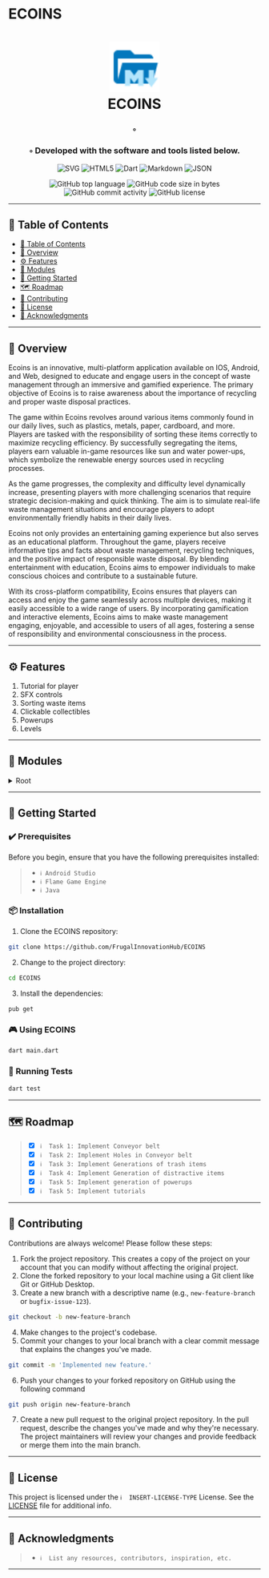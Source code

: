 # ECOINS

<div align="center">
<h1 align="center">
<img src="https://raw.githubusercontent.com/PKief/vscode-material-icon-theme/ec559a9f6bfd399b82bb44393651661b08aaf7ba/icons/folder-markdown-open.svg" width="100" />
<br>ECOINS
</h1>
<h3>◦ </h3>
<h3>◦ Developed with the software and tools listed below.</h3>

<p align="center">
<img src="https://img.shields.io/badge/SVG-FFB13B.svg?style&logo=SVG&logoColor=black" alt="SVG" />
<img src="https://img.shields.io/badge/HTML5-E34F26.svg?style&logo=HTML5&logoColor=white" alt="HTML5" />
<img src="https://img.shields.io/badge/Dart-0175C2.svg?style&logo=Dart&logoColor=white" alt="Dart" />
<img src="https://img.shields.io/badge/Markdown-000000.svg?style&logo=Markdown&logoColor=white" alt="Markdown" />
<img src="https://img.shields.io/badge/JSON-000000.svg?style&logo=JSON&logoColor=white" alt="JSON" />
</p>
<img src="https://img.shields.io/github/languages/top/FrugalInnovationHub/ECOINS?style&color=5D6D7E" alt="GitHub top language" />
<img src="https://img.shields.io/github/languages/code-size/FrugalInnovationHub/ECOINS?style&color=5D6D7E" alt="GitHub code size in bytes" />
<img src="https://img.shields.io/github/commit-activity/m/FrugalInnovationHub/ECOINS?style&color=5D6D7E" alt="GitHub commit activity" />
<img src="https://img.shields.io/github/license/FrugalInnovationHub/ECOINS?style&color=5D6D7E" alt="GitHub license" />
</div>

---

## 📒 Table of Contents
- [📒 Table of Contents](#-table-of-contents)
- [📍 Overview](#-overview)
- [⚙️ Features](#-features)
- [🧩 Modules](#modules)
- [🚀 Getting Started](#-getting-started)
- [🗺 Roadmap](#-roadmap)
- [🤝 Contributing](#-contributing)
- [📄 License](#-license)
- [👏 Acknowledgments](#-acknowledgments)

---


## 📍 Overview
Ecoins is an innovative, multi-platform application available on IOS, Android, and Web, designed to educate and engage users in the concept of waste management through an immersive and gamified experience. The primary objective of Ecoins is to raise awareness about the importance of recycling and proper waste disposal practices.

The game within Ecoins revolves around various items commonly found in our daily lives, such as plastics, metals, paper, cardboard, and more. Players are tasked with the responsibility of sorting these items correctly to maximize recycling efficiency. By successfully segregating the items, players earn valuable in-game resources like sun and water power-ups, which symbolize the renewable energy sources used in recycling processes.

As the game progresses, the complexity and difficulty level dynamically increase, presenting players with more challenging scenarios that require strategic decision-making and quick thinking. The aim is to simulate real-life waste management situations and encourage players to adopt environmentally friendly habits in their daily lives.

Ecoins not only provides an entertaining gaming experience but also serves as an educational platform. Throughout the game, players receive informative tips and facts about waste management, recycling techniques, and the positive impact of responsible waste disposal. By blending entertainment with education, Ecoins aims to empower individuals to make conscious choices and contribute to a sustainable future.

With its cross-platform compatibility, Ecoins ensures that players can access and enjoy the game seamlessly across multiple devices, making it easily accessible to a wide range of users. By incorporating gamification and interactive elements, Ecoins aims to make waste management engaging, enjoyable, and accessible to users of all ages, fostering a sense of responsibility and environmental consciousness in the process.

---

## ⚙️ Features

1. Tutorial for player
2. SFX controls
3. Sorting waste items
4. Clickable collectibles
5. Powerups
6. Levels


---

## 🧩 Modules

<details closed><summary>Root</summary>

| File                                                                                                   | Summary                                                                                                                                                                                                                                                                                                                                                                                                           |
| ---                                                                                                    | ---                                                                                                                                                                                                                                                                                                                                                                                                               |
| [.metadata](https://github.com/FrugalInnovationHub/ECOINS/blob/main/.metadata)                         | The code snippet provides metadata about a Flutter project, including version information, project type, and migration details for different platforms. It also includes a user-provided section to specify files that should be ignored by the migrate tool.                                                                                                                                                     |
| [basureros.dart](https://github.com/FrugalInnovationHub/ECOINS/blob/main/lib\basureros.dart)           | The provided code snippet defines a class called "Basureros" that extends the "SpriteComponent" class. It loads an image sprite, sets its position and size, and adds four instances of the "Basureros_HBox" class as child components. Each "Basureros_HBox" instance represents a different type of trash bin with a specific color, size, and position.                                                        |
| [basureros_hbox.dart](https://github.com/FrugalInnovationHub/ECOINS/blob/main/lib\basureros_hbox.dart) | The code snippet includes imports for various Flame libraries, such as components and collisions. It defines an enum for different types of basureros (garbage bins) and a class called Basureros_HBox that extends RectangleComponent. This class represents a rectangular component for a basurero and has various properties and methods. The onLoad method sets the paint and adds a hitbox to the component. |
| [banda_t_hole.dart](https://github.com/FrugalInnovationHub/ECOINS/blob/main/lib\banda_t_hole.dart) | The code snippet includes imports for various Flame libraries, such as components and collisions. This code defines the holes from which the items will fall.
| [basureros_hbox.dart](https://github.com/FrugalInnovationHub/ECOINS/blob/main/lib\basureros_hbox.dart) | The code snippet includes imports for various Flame libraries, such as components and collisions. It defines the conveyor belt on which the items will be traveling. |
| [game.dart](https://github.com/FrugalInnovationHub/ECOINS/blob/main/lib\game.dart) | The code snippet includes imports for various Flame libraries, such as components and collisions. Main file which initializes all the game elements. This file also has all the logic of which trash item should go in which bin and the speed of each trash item on the conveyor belt. It also keeps count of the core and track of the powerups. |
| [trash_items.dart](https://github.com/FrugalInnovationHub/ECOINS/blob/main/lib\trash_items.dart) | This file handles generation of trash items on the conveyor belt. New trash items are generated as old ones are recycled|

</details>

---

## 🚀 Getting Started

### ✔️ Prerequisites

Before you begin, ensure that you have the following prerequisites installed:
> - `ℹ️ Android Studio`
> - `ℹ️ Flame Game Engine`
> - `ℹ️ Java`

### 📦 Installation

1. Clone the ECOINS repository:
```sh
git clone https://github.com/FrugalInnovationHub/ECOINS
```

2. Change to the project directory:
```sh
cd ECOINS
```

3. Install the dependencies:
```sh
pub get
```

### 🎮 Using ECOINS

```sh
dart main.dart
```

### 🧪 Running Tests
```sh
dart test
```

---


## 🗺 Roadmap

> - [X] `ℹ️  Task 1: Implement Conveyor belt`
> - [X] `ℹ️  Task 2: Implement Holes in Conveyor belt`
> - [X] `ℹ️  Task 3: Implement Generations of trash items`
> - [X] `ℹ️  Task 4: Implement Generation of distractive items`
> - [X] `ℹ️  Task 5: Implement generation of powerups`
> - [X] `ℹ️  Task 5: Implement tutorials`

---

## 🤝 Contributing

Contributions are always welcome! Please follow these steps:
1. Fork the project repository. This creates a copy of the project on your account that you can modify without affecting the original project.
2. Clone the forked repository to your local machine using a Git client like Git or GitHub Desktop.
3. Create a new branch with a descriptive name (e.g., `new-feature-branch` or `bugfix-issue-123`).
```sh
git checkout -b new-feature-branch
```
4. Make changes to the project's codebase.
5. Commit your changes to your local branch with a clear commit message that explains the changes you've made.
```sh
git commit -m 'Implemented new feature.'
```
6. Push your changes to your forked repository on GitHub using the following command
```sh
git push origin new-feature-branch
```
7. Create a new pull request to the original project repository. In the pull request, describe the changes you've made and why they're necessary.
The project maintainers will review your changes and provide feedback or merge them into the main branch.

---

## 📄 License

This project is licensed under the `ℹ️  INSERT-LICENSE-TYPE` License. See the [LICENSE](https://docs.github.com/en/communities/setting-up-your-project-for-healthy-contributions/adding-a-license-to-a-repository) file for additional info.

---

## 👏 Acknowledgments

> - `ℹ️  List any resources, contributors, inspiration, etc.`

---
